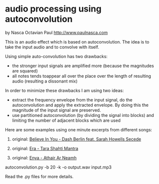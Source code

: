 audio processing using autoconvolution
======================================

by Nasca Octavian Paul
http://www.paulnasca.com

This is an audio effect which is based on autoconvolution. The idea is to take the input audio and to convolve with itself. 

Using simple auto-convolution has two drawbacks:
 - the stronger input signals are amplified more (because the magnitudes are squared)
 - all notes tends toappear all over the place over the length of resulting audio (resulting a dissonant mix)

In order to minimize these drawbacks I am using two ideas:
 - extract the frequency envelope from the input signal, do the autoconvolution and apply the extracted envelope. By doing this the magnitude of the input signal are preserved.
 - use partitioned autoconvolution (by dividing the signal into blocks) and limiting the number of adjacent blocks which are used

Here are some examples using one minute excerpts from different songs:
 1. original: [Believe In You - Dash Berlin feat. Sarah Howells Secede](https://www.youtube.com/watch?v=aCanu-ruBbI)
 
 2. original: [Era - Tara Shahti Mantra](https://www.youtube.com/watch?v=EAZd6LFME9A)
 
 3. original: [Enya - Athair Ar Neamh](https://www.youtube.com/watch?v=JIABga915AY)



autoconvolution.py -b 20 -k -o output.wav input.mp3

Read the .py files for more details.



